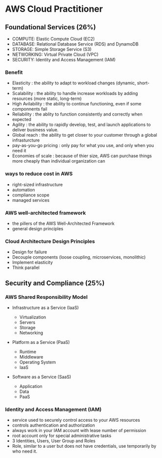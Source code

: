 # AWS Cloud Practitioner

## Foundational Services (26%)

- COMPUTE: Elastic Compute Cloud (EC2)
- DATABASE: Relational Database Service (RDS) and DynamoDB
- STORAGE: Simple Storage Service (S3)
- NETWORKING: Virtual Private Cloud (VPC)
- SECURITY: Identity and Access Management (IAM)

### Benefit

- Elasticity : the ability to adapt to workload changes (dynamic, short-term)
- Scalability : the ability to handle increase workloads by adding resources (more static, long-term)
- High Avilability : the ability to continue functioning, even if some componnents fail
- Reliability : the ablity to function consistently and correctly when expected
- Agility : the ability to rapidly develop, test, and launch applications to deliver business value.
- Global reach : the ability to get closer to your customer through a global infrasturcture
- pay-as-you-go pricing : only pay for what you use, and only when you need it
- Economies of scale : because of thier size, AWS can purchase things more cheaply than individual organization can

### ways to reduce cost in AWS

- right-sized infrastructure
- automation
- compliance scope
- managed services

### AWS well-architected framework

- the pillers of the AWS Well-Architected Framework
- general design principles

### Cloud Architecture Design Principles

- Design for failure
- Decouple components (loose coupling, microservices, monolithic)
- Implement elasticity
- Think parallel

## Security and Compliance (25%)

### AWS Shared Responsibility Model

- Infrastructure as a Service (IaaS)
  - Virtualization
  - Servers
  - Storage
  - Networking
- Platform as a Service (PaaS)
  - Runtime
  - Middleware
  - Operating System
  - IaaS
- Software as a Service (SaaS)

  - Application
  - Data
  - PaaS

### Identity and Access Management (IAM)

- service used to securely control access to your AWS resources
- controls authentication and authorization
- always work in your IAM account with lease number of permission
- root account only for special administrative tasks
- 3 Identities, Users, User Group and Roles
- Role, similar to a user but does not have credentials, use temporarily by who need it.

